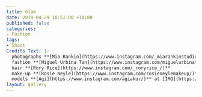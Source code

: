```yaml
---
title: Glam
date: 2019-04-29 10:51:00 +10:00
published: false
categories:
- Fashion
tags:
- Shoot
Credits Text: |-
  photographs **[Mia Rankin](https://www.instagram.com/_miarankinstudio/)**
  fashion **[Miguel Urbina Tan](https://www.instagram.com/miguelurbinatan/)**
  hair **[Rory Rice](https://www.instagram.com/_roryrice_/)**
  make-up **[Rosie Neyle](https://www.instagram.com/rosieneylemakeup/)**
  models **[Agi](https://www.instagram.com/agiakur/)** at [IMG](https://www.instagram.com/imgmodels/)** and **[Zoe Wurm](https://www.instagram.com/zoewurm/)** at [Kult](https://www.instagram.com/zoewurm/)**
layout: gallery
---
```


